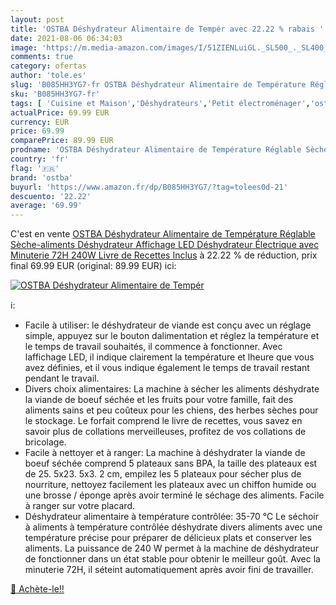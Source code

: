 ```yaml
---
layout: post
title: 'OSTBA Déshydrateur Alimentaire de Tempér avec 22.22 % rabais '
date: 2021-08-06 06:34:03
image: 'https://m.media-amazon.com/images/I/51ZIENLuiGL._SL500_._SL400_.jpg'
comments: true
category: ofertas
author: 'tole.es'
slug: 'B085HH3YG7-fr OSTBA Déshydrateur Alimentaire de Température Réglable...'
sku: 'B085HH3YG7-fr'
tags: [ 'Cuisine et Maison','Déshydrateurs','Petit électroménager','ostba','Électroménager spécialisé', ]
actualPrice: 69.99 EUR
currency: EUR
price: 69.99
comparePrice: 89.99 EUR
prodname: 'OSTBA Déshydrateur Alimentaire de Température Réglable Sèche-aliments Déshydrateur Affichage LED Déshydrateur Électrique avec Minuterie 72H  240W  Livre de Recettes Inclus'
country: 'fr'
flag: '🇫🇷'
brand: 'ostba'
buyurl: 'https://www.amazon.fr/dp/B085HH3YG7/?tag=tolees0d-21'
descuento: '22.22'
average: '69.99'
---
```


C'est en vente [OSTBA Déshydrateur Alimentaire de Température Réglable Sèche-aliments Déshydrateur Affichage LED Déshydrateur Électrique avec Minuterie 72H  240W  Livre de Recettes Inclus](https://www.amazon.fr/dp/B085HH3YG7/?tag=tolees0d-21)  à  22.22 % de réduction, prix final  69.99 EUR (original: 89.99 EUR) ici:

[![OSTBA Déshydrateur Alimentaire de Tempér](https://m.media-amazon.com/images/I/51ZIENLuiGL._SL500_._SL400_.jpg)](https://www.amazon.fr/dp/B085HH3YG7/?tag=tolees0d-21)

ℹ️:

- Facile à utiliser: le déshydrateur de viande est conçu avec un réglage simple, appuyez sur le bouton dalimentation et réglez la température et le temps de travail souhaités, il commence à fonctionner. Avec laffichage LED, il indique clairement la température et lheure que vous avez définies, et il vous indique également le temps de travail restant pendant le travail.
- Divers choix alimentaires: La machine à sécher les aliments déshydrate la viande de boeuf séchée et les fruits pour votre famille, fait des aliments sains et peu coûteux pour les chiens, des herbes sèches pour le stockage. Le forfait comprend le livre de recettes, vous savez en savoir plus de collations merveilleuses, profitez de vos collations de bricolage.
- Facile à nettoyer et à ranger: La machine à déshydrater la viande de boeuf séchée comprend 5 plateaux sans BPA, la taille des plateaux est de 25. 5x23. 5x3. 2 cm, empilez les 5 plateaux pour sécher plus de nourriture, nettoyez facilement les plateaux avec un chiffon humide ou une brosse / éponge après avoir terminé le séchage des aliments. Facile à ranger sur votre placard.
- Déshydrateur alimentaire à température contrôlée: 35-70 ℃ Le séchoir à aliments à température contrôlée déshydrate divers aliments avec une température précise pour préparer de délicieux plats et conserver les aliments. La puissance de 240 W permet à la machine de déshydrateur de fonctionner dans un état stable pour obtenir le meilleur goût. Avec la minuterie 72H, il séteint automatiquement après avoir fini de travailler.

[🛒 Achète-le!!](https://www.amazon.fr/dp/B085HH3YG7/?tag=tolees0d-21)
